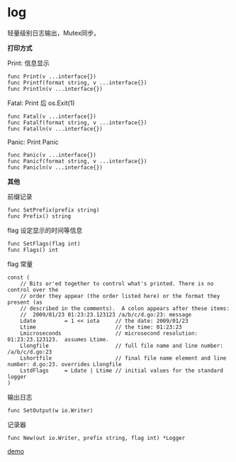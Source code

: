 # log

轻量级别日志输出，Mutex同步。

**打印方式**

Print: 信息显示

	func Print(v ...interface{})
	func Printf(format string, v ...interface{})
	func Println(v ...interface{}) 

Fatal: Print 后 os.Exit(1)

	func Fatal(v ...interface{})
	func Fatalf(format string, v ...interface{})
	func Fatalln(v ...interface{}) 

Panic: Print Panic

	func Panic(v ...interface{})
	func Panicf(format string, v ...interface{})
	func Panicln(v ...interface{}) 

**其他**

前缀记录

	func SetPrefix(prefix string)
	func Prefix() string

flag 设定显示的时间等信息
	
	func SetFlags(flag int)
	func Flags() int

flag 常量
	
	const (
	    // Bits or'ed together to control what's printed. There is no control over the
	    // order they appear (the order listed here) or the format they present (as
	    // described in the comments).  A colon appears after these items:
	    //	2009/01/23 01:23:23.123123 /a/b/c/d.go:23: message
	    Ldate         = 1 << iota     // the date: 2009/01/23
	    Ltime                         // the time: 01:23:23
	    Lmicroseconds                 // microsecond resolution: 01:23:23.123123.  assumes Ltime.
	    Llongfile                     // full file name and line number: /a/b/c/d.go:23
	    Lshortfile                    // final file name element and line number: d.go:23. overrides Llongfile
	    LstdFlags     = Ldate | Ltime // initial values for the standard logger
	)

输出日志

	func SetOutput(w io.Writer)

记录器

	func New(out io.Writer, prefix string, flag int) *Logger

[demo](../demo/log/log.go)